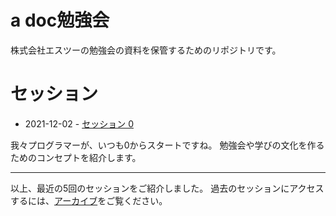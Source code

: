# a doc勉強会
株式会社エスツーの勉強会の資料を保管するためのリポジトリです。

# セッション

* 2021-12-02 - [セッション 0](./sessions/2021-12-02.md)

我々プログラマーが、いつも0からスタートですね。
勉強会や学びの文化を作るためのコンセプトを紹介します。

------

以上、最近の5回のセッションをご紹介しました。
過去のセッションにアクセスするには、[アーカイブ](./archive.md)をご覧ください。
